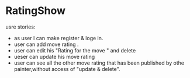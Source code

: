 # RatingShow
usre stories:
- as user I can make register & loge in.
- user can add move rating .
- user can edit his "Rating for the move " and delete
- ueser can update his move rating 
- user can see all the other move rating that has been published by othe painter,without access of "update & delete".
